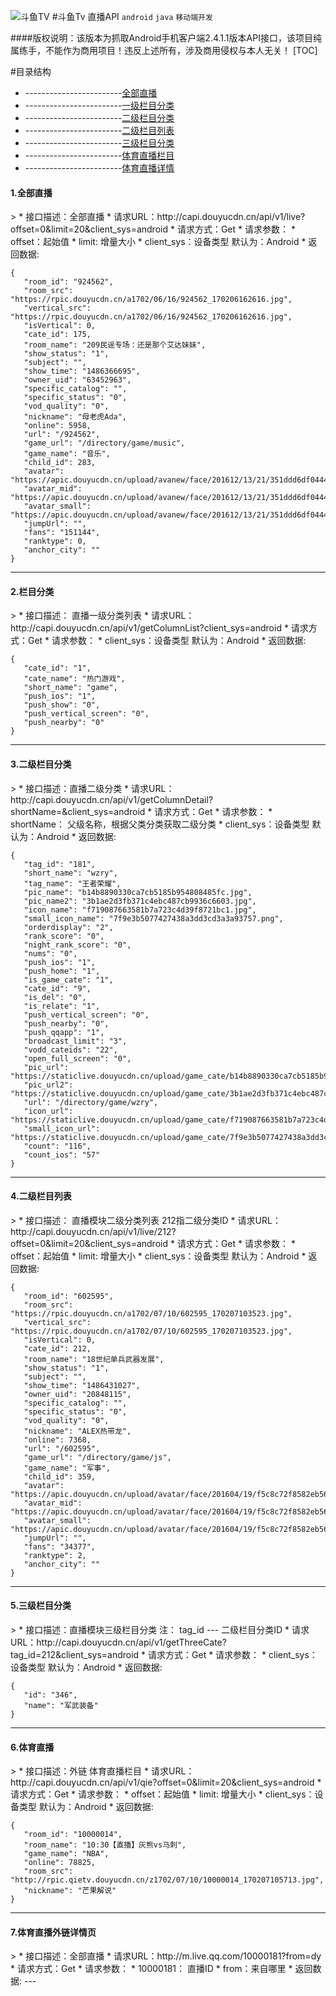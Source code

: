 ![斗鱼TV](https://staticlive.douyucdn.cn/upload/signs/201610291926483131.png)
#斗鱼Tv 直播API
 `android` `java` `移动端开发`
 
####版权说明：该版本为抓取Android手机客户端2.4.1.1版本API接口，该项目纯属练手，不能作为商用项目！违反上述所有，涉及商用侵权与本人无关！
[TOC]

#目录结构
>
 * ------------------------[全部直播](#2.0.2)
 * ------------------------[一级栏目分类](#2.0.1)
 * ------------------------[二级栏目分类](#2.0.3)
 * ------------------------[二级栏目列表](#2.0.4)
 * ------------------------[三级栏目分类](#2.0.5)
 * ------------------------[体育直播栏目](#2.0.6)
 * ------------------------[体育直播详情](#2.0.7)
 
 <h4 id="2.0.2">1.全部直播</h4>
>
* 接口描述：全部直播 
* 请求URL：http://capi.douyucdn.cn/api/v1/live?offset=0&limit=20&client_sys=android
* 请求方式：Get
* 请求参数：
*        offset：起始值
*        limit: 增量大小
*        client_sys：设备类型 默认为：Android
* 返回数据:

 ```
{
    "room_id": "924562",
    "room_src": "https://rpic.douyucdn.cn/a1702/06/16/924562_170206162616.jpg",
    "vertical_src": "https://rpic.douyucdn.cn/a1702/06/16/924562_170206162616.jpg",
    "isVertical": 0,
    "cate_id": 175,
    "room_name": "209民谣专场：还是那个艾达妹妹",
    "show_status": "1",
    "subject": "",
    "show_time": "1486366695",
    "owner_uid": "63452963",
    "specific_catalog": "",
    "specific_status": "0",
    "vod_quality": "0",
    "nickname": "母老虎Ada",
    "online": 5958,
    "url": "/924562",
    "game_url": "/directory/game/music",
    "game_name": "音乐",
    "child_id": 283,
    "avatar": "https://apic.douyucdn.cn/upload/avanew/face/201612/13/21/351ddd6df0444bd93a71ac122a6d11bc_big.jpg",
    "avatar_mid": "https://apic.douyucdn.cn/upload/avanew/face/201612/13/21/351ddd6df0444bd93a71ac122a6d11bc_middle.jpg",
    "avatar_small": "https://apic.douyucdn.cn/upload/avanew/face/201612/13/21/351ddd6df0444bd93a71ac122a6d11bc_small.jpg",
    "jumpUrl": "",
    "fans": "151144",
    "ranktype": 0,
    "anchor_city": ""
}
 ```
 ---

<h4 id="2.0.1">2.栏目分类</h4>
>
* 接口描述： 直播一级分类列表
* 请求URL：http://capi.douyucdn.cn/api/v1/getColumnList?client_sys=android
* 请求方式：Get
* 请求参数：
*        client_sys：设备类型 默认为：Android
* 返回数据:

 ```
{
    "cate_id": "1",
    "cate_name": "热门游戏",
    "short_name": "game",
    "push_ios": "1",
    "push_show": "0",
    "push_vertical_screen": "0",
    "push_nearby": "0"
}
 ```
 ---
 <h4 id="2.0.3">3.二级栏目分类</h4>
>
* 接口描述：直播二级分类
* 请求URL：http://capi.douyucdn.cn/api/v1/getColumnDetail?shortName=&client_sys=android
* 请求方式：Get
* 请求参数：
*        shortName： 父级名称，根据父类分类获取二级分类
*        client_sys：设备类型 默认为：Android
* 返回数据:

 ```
{
    "tag_id": "181",
    "short_name": "wzry",
    "tag_name": "王者荣耀",
    "pic_name": "b14b8890330ca7cb5185b954808485fc.jpg",
    "pic_name2": "3b1ae2d3fb371c4ebc487cb9936c6603.jpg",
    "icon_name": "f719087663581b7a723c4d39f8721bc1.jpg",
    "small_icon_name": "7f9e3b5077427438a3dd3cd3a3a93757.png",
    "orderdisplay": "2",
    "rank_score": "0",
    "night_rank_score": "0",
    "nums": "0",
    "push_ios": "1",
    "push_home": "1",
    "is_game_cate": "1",
    "cate_id": "9",
    "is_del": "0",
    "is_relate": "1",
    "push_vertical_screen": "0",
    "push_nearby": "0",
    "push_qqapp": "1",
    "broadcast_limit": "3",
    "vodd_cateids": "22",
    "open_full_screen": "0",
    "pic_url": "https://staticlive.douyucdn.cn/upload/game_cate/b14b8890330ca7cb5185b954808485fc.jpg",
    "pic_url2": "https://staticlive.douyucdn.cn/upload/game_cate/3b1ae2d3fb371c4ebc487cb9936c6603.jpg",
    "url": "/directory/game/wzry",
    "icon_url": "https://staticlive.douyucdn.cn/upload/game_cate/f719087663581b7a723c4d39f8721bc1.jpg",
    "small_icon_url": "https://staticlive.douyucdn.cn/upload/game_cate/7f9e3b5077427438a3dd3cd3a3a93757.png",
    "count": "116",
    "count_ios": "57"
}
 ```
 ---
 <h4 id="2.0.4">4.二级栏目列表</h4>
>
* 接口描述： 直播模块二级分类列表  212指二级分类ID
* 请求URL：http://capi.douyucdn.cn/api/v1/live/212?offset=0&limit=20&client_sys=android
* 请求方式：Get
* 请求参数：
*        offset：起始值
*        limit: 增量大小
*        client_sys：设备类型 默认为：Android
* 返回数据:

 ```
{
    "room_id": "602595",
    "room_src": "https://rpic.douyucdn.cn/a1702/07/10/602595_170207103523.jpg",
    "vertical_src": "https://rpic.douyucdn.cn/a1702/07/10/602595_170207103523.jpg",
    "isVertical": 0,
    "cate_id": 212,
    "room_name": "18世纪单兵武器发展",
    "show_status": "1",
    "subject": "",
    "show_time": "1486431027",
    "owner_uid": "20848115",
    "specific_catalog": "",
    "specific_status": "0",
    "vod_quality": "0",
    "nickname": "ALEX热带龙",
    "online": 7368,
    "url": "/602595",
    "game_url": "/directory/game/js",
    "game_name": "军事",
    "child_id": 359,
    "avatar": "https://apic.douyucdn.cn/upload/avatar/face/201604/19/f5c8c72f8582eb56a375385a2ecebd17_big.jpg",
    "avatar_mid": "https://apic.douyucdn.cn/upload/avatar/face/201604/19/f5c8c72f8582eb56a375385a2ecebd17_middle.jpg",
    "avatar_small": "https://apic.douyucdn.cn/upload/avatar/face/201604/19/f5c8c72f8582eb56a375385a2ecebd17_small.jpg",
    "jumpUrl": "",
    "fans": "34377",
    "ranktype": 2,
    "anchor_city": ""
}
 ```
 ---
  <h4 id="2.0.5">5.三级栏目分类</h4>
>
* 接口描述：直播模块三级栏目分类  注：  tag_id --- 二级栏目分类ID
* 请求URL：http://capi.douyucdn.cn/api/v1/getThreeCate?tag_id=212&client_sys=android
* 请求方式：Get
* 请求参数：
*        client_sys：设备类型 默认为：Android
* 返回数据:

 ```
{
    "id": "346",
    "name": "军武装备"
}
 ```
 ---
 <h4 id="2.0.6">6.体育直播</h4>
>
* 接口描述：外链 体育直播栏目
* 请求URL：http://capi.douyucdn.cn/api/v1/qie?offset=0&limit=20&client_sys=android
* 请求方式：Get
* 请求参数：
*        offset：起始值
*        limit: 增量大小
*        client_sys：设备类型 默认为：Android
* 返回数据:

 ```
{
    "room_id": "10000014",
    "room_name": "10:30【直播】灰熊vs马刺",
    "game_name": "NBA",
    "online": 78825,
    "room_src": "http://rpic.qietv.douyucdn.cn/z1702/07/10/10000014_170207105713.jpg",
    "nickname": "芒果解说"
}
 ```
 ---
 
 <h4 id="2.0.2">7.体育直播外链详情页</h4>
>
* 接口描述：全部直播 
* 请求URL：http://m.live.qq.com/10000181?from=dy
* 请求方式：Get
* 请求参数：
*        10000181： 直播ID
*        from：来自哪里
* 返回数据:
 --- 
 
